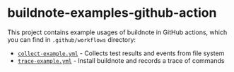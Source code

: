 # buildnote-examples-github-action

This project contains example usages of buildnote in GitHub actions, which you can find in `.github/workflows` directory:

- [`collect-example.yml`](.github/workflows/collect-example.yml) - Collects test results and events from file system
- [`trace-example.yml`](.github/workflows/trace-example.yml) - Install buildnote and records a trace of commands
